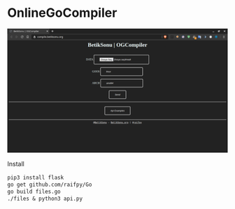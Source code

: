 # OnlineGoCompiler


<img src="https://raw.githubusercontent.com/BetikSonu/OnlineGoCompiler/master/images/site.png">

Install

    pip3 install flask
    go get github.com/raifpy/Go
    go build files.go
    ./files & python3 api.py
    
